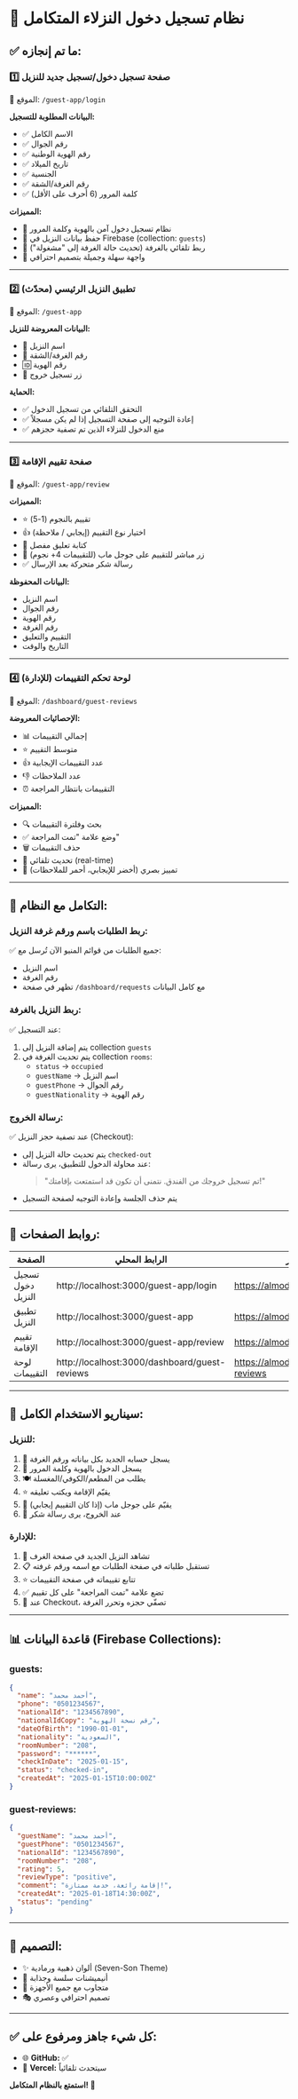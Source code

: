 # 🎉 نظام تسجيل دخول النزلاء المتكامل

## ✅ ما تم إنجازه:

### 1️⃣ **صفحة تسجيل دخول/تسجيل جديد للنزيل**
📍 الموقع: `/guest-app/login`

**البيانات المطلوبة للتسجيل:**
- ✅ الاسم الكامل
- ✅ رقم الجوال
- ✅ رقم الهوية الوطنية
- ✅ تاريخ الميلاد
- ✅ الجنسية
- ✅ رقم الغرفة/الشقة
- ✅ كلمة المرور (6 أحرف على الأقل)

**المميزات:**
- 🔐 نظام تسجيل دخول آمن بالهوية وكلمة المرور
- 💾 حفظ بيانات النزيل في Firebase (collection: `guests`)
- 🏨 ربط تلقائي بالغرفة (تحديث حالة الغرفة إلى "مشغولة")
- 📱 واجهة سهلة وجميلة بتصميم احترافي

---

### 2️⃣ **تطبيق النزيل الرئيسي (محدّث)**
📍 الموقع: `/guest-app`

**البيانات المعروضة للنزيل:**
- 👤 اسم النزيل
- 🏨 رقم الغرفة/الشقة
- 🆔 رقم الهوية
- 🚪 زر تسجيل خروج

**الحماية:**
- ✅ التحقق التلقائي من تسجيل الدخول
- ✅ إعادة التوجيه إلى صفحة التسجيل إذا لم يكن مسجلاً
- ✅ منع الدخول للنزلاء الذين تم تصفية حجزهم

---

### 3️⃣ **صفحة تقييم الإقامة**
📍 الموقع: `/guest-app/review`

**المميزات:**
- ⭐ تقييم بالنجوم (1-5)
- 👍 اختيار نوع التقييم (إيجابي / ملاحظة)
- 💬 كتابة تعليق مفصل
- 📍 زر مباشر للتقييم على جوجل ماب (للتقييمات 4+ نجوم)
- ✅ رسالة شكر متحركة بعد الإرسال

**البيانات المحفوظة:**
- اسم النزيل
- رقم الجوال
- رقم الهوية
- رقم الغرفة
- التقييم والتعليق
- التاريخ والوقت

---

### 4️⃣ **لوحة تحكم التقييمات (للإدارة)**
📍 الموقع: `/dashboard/guest-reviews`

**الإحصائيات المعروضة:**
- 📊 إجمالي التقييمات
- ⭐ متوسط التقييم
- 👍 عدد التقييمات الإيجابية
- 👎 عدد الملاحظات
- ⏰ التقييمات بانتظار المراجعة

**المميزات:**
- 🔍 بحث وفلترة التقييمات
- ✅ وضع علامة "تمت المراجعة"
- 🗑️ حذف التقييمات
- 🔄 تحديث تلقائي (real-time)
- 🎨 تمييز بصري (أخضر للإيجابي، أحمر للملاحظات)

---

## 🔄 التكامل مع النظام:

### **ربط الطلبات باسم ورقم غرفة النزيل:**
✅ جميع الطلبات من قوائم المنيو الآن تُرسل مع:
- اسم النزيل
- رقم الغرفة
- تظهر في صفحة `/dashboard/requests` مع كامل البيانات

### **ربط النزيل بالغرفة:**
✅ عند التسجيل:
1. يتم إضافة النزيل إلى collection `guests`
2. يتم تحديث الغرفة في collection `rooms`:
   - `status` → `occupied`
   - `guestName` → اسم النزيل
   - `guestPhone` → رقم الجوال
   - `guestNationality` → رقم الهوية

### **رسالة الخروج:**
✅ عند تصفية حجز النزيل (Checkout):
- يتم تحديث حالة النزيل إلى `checked-out`
- عند محاولة الدخول للتطبيق، يرى رسالة:
  > "تم تسجيل خروجك من الفندق. نتمنى أن تكون قد استمتعت بإقامتك!"
- يتم حذف الجلسة وإعادة التوجيه لصفحة التسجيل

---

## 📱 روابط الصفحات:

| الصفحة | الرابط المحلي | الرابط المباشر |
|--------|---------------|------------------|
| تسجيل دخول النزيل | http://localhost:3000/guest-app/login | https://almodif.net/guest-app/login |
| تطبيق النزيل | http://localhost:3000/guest-app | https://almodif.net/guest-app |
| تقييم الإقامة | http://localhost:3000/guest-app/review | https://almodif.net/guest-app/review |
| لوحة التقييمات | http://localhost:3000/dashboard/guest-reviews | https://almodif.net/dashboard/guest-reviews |

---

## 🎯 سيناريو الاستخدام الكامل:

### **للنزيل:**
1. 📝 يسجل حسابه الجديد بكل بياناته ورقم الغرفة
2. 🔐 يسجل الدخول بالهوية وكلمة المرور
3. 🍽️ يطلب من المطعم/الكوفي/المغسلة
4. ⭐ يقيّم الإقامة ويكتب تعليقه
5. 📍 يقيّم على جوجل ماب (إذا كان التقييم إيجابي)
6. 👋 عند الخروج، يرى رسالة شكر

### **للإدارة:**
1. 👀 تشاهد النزيل الجديد في صفحة الغرف
2. 📋 تستقبل طلباته في صفحة الطلبات مع اسمه ورقم غرفته
3. ⭐ تتابع تقييماته في صفحة التقييمات
4. ✅ تضع علامة "تمت المراجعة" على كل تقييم
5. 🚪 عند Checkout، تصفّي حجزه وتحرر الغرفة

---

## 📊 قاعدة البيانات (Firebase Collections):

### **guests:**
```json
{
  "name": "أحمد محمد",
  "phone": "0501234567",
  "nationalId": "1234567890",
  "nationalIdCopy": "رقم نسخة الهوية",
  "dateOfBirth": "1990-01-01",
  "nationality": "السعودية",
  "roomNumber": "208",
  "password": "******",
  "checkInDate": "2025-01-15",
  "status": "checked-in",
  "createdAt": "2025-01-15T10:00:00Z"
}
```

### **guest-reviews:**
```json
{
  "guestName": "أحمد محمد",
  "guestPhone": "0501234567",
  "nationalId": "1234567890",
  "roomNumber": "208",
  "rating": 5,
  "reviewType": "positive",
  "comment": "إقامة رائعة، خدمة ممتازة!",
  "createdAt": "2025-01-18T14:30:00Z",
  "status": "pending"
}
```

---

## 🎨 التصميم:
- ✨ ألوان ذهبية ورمادية (Seven-Son Theme)
- 🌊 أنيميشنات سلسة وجذابة
- 📱 متجاوب مع جميع الأجهزة
- 🎭 تصميم احترافي وعصري

---

## ✅ كل شيء جاهز ومرفوع على:
- 🌐 **GitHub:** ✅
- 🚀 **Vercel:** سيتحدث تلقائياً

**استمتع بالنظام المتكامل! 🎉**
